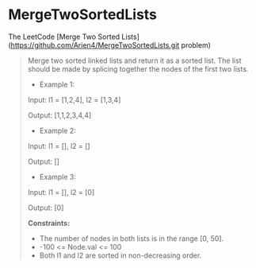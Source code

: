 # MergeTwoSortedLists
The LeetCode [Merge Two Sorted Lists](https://github.com/Arien4/MergeTwoSortedLists.git problem)
> Merge two sorted linked lists and return it as a sorted list. The list should be made by splicing together the nodes of the first two lists.
>
> - Example 1:
> 
> Input: l1 = [1,2,4], l2 = [1,3,4]
> 
> Output: [1,1,2,3,4,4]
> 
> - Example 2:
>
> Input: l1 = [], l2 = []
> 
> Output: []
> 
> - Example 3:
> 
> Input: l1 = [], l2 = [0]
> 
> Output: [0]
>
> **Constraints:**
> 
> - The number of nodes in both lists is in the range [0, 50].
> - -100 <= Node.val <= 100
> - Both l1 and l2 are sorted in non-decreasing order.